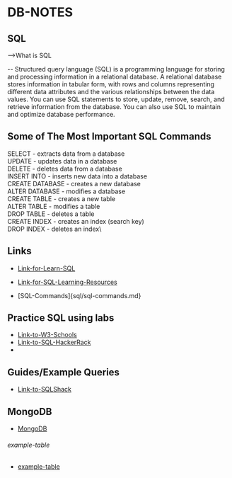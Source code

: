 # DB-NOTES


## SQL 

-->What is SQL 

-- Structured query language (SQL) is a programming language for storing and 
processing information in a relational database. A relational database stores 
information in tabular form, with rows and columns representing different 
data attributes and the various relationships between the data values. 
You can use SQL statements to store, update, remove, search, and retrieve information from the database. 
You can also use SQL to maintain and optimize database performance.


## Some of The Most Important SQL Commands
SELECT - extracts data from a database\
UPDATE - updates data in a database\
DELETE - deletes data from a database\
INSERT INTO - inserts new data into a database\
CREATE DATABASE - creates a new database\
ALTER DATABASE - modifies a database\
CREATE TABLE - creates a new table\
ALTER TABLE - modifies a table\
DROP TABLE - deletes a table\
CREATE INDEX - creates an index (search key)\
DROP INDEX - deletes an index\

## Links 
- [Link-for-Learn-SQL](sql/learn-sql.md)

- [Link-for-SQL-Learning-Resources](sql/learning-resources.md)

- [SQL-Commands]{sql/sql-commands.md}


## Practice SQL using labs

- [Link-to-W3-Schools](https://www.w3schools.com/sql/sql_exercises.asp)
- [Link-to-SQL-HackerRack](https://www.hackerrank.com/domains/sql)
- 


## Guides/Example Queries

- [Link-to-SQLShack](https://www.sqlshack.com/learn-sql-sql-query-practice/)


## MongoDB

- [MongoDB](mongodb/learn-mongodb.md)


###### example-table

- [example-table](example-table.md)